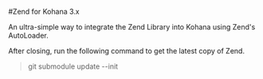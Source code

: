 #Zend for Kohana 3.x

An ultra-simple way to integrate the Zend Library into Kohana using Zend's AutoLoader.

After closing, run the following command to get the latest copy of Zend.

> git submodule update --init
